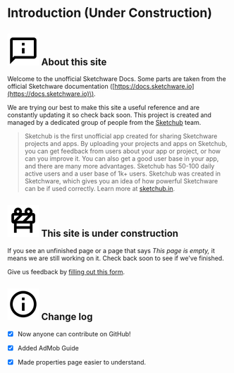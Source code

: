 # Introduction \(Under Construction\)

## ![](.gitbook/assets/about.png) About this site

Welcome to the unofficial Sketchware Docs. Some parts are taken from the official Sketchware documentation \([https://docs.sketchware.io](https://docs.sketchware.io)\).

We are trying our best to make this site a useful reference and are constantly updating it so check back soon. This project is created and managed by a dedicated group of people from the [Sketchub](https://tinyurl.com/y3e8olvb) team.

> Sketchub is the first unofficial app created for sharing Sketchware projects and apps. By uploading your projects and apps on Sketchub, you can get feedback from users about your app or project, or how can you improve it. You can also get a good user base in your app, and there are many more advantages. Sketchub has 50-100 daily active users and a user base of 1k+ users. Sketchub was created in Sketchware, which gives you an idea of how powerful Sketchware can be if used correctly. Learn more at [sketchub.in](https://tinyurl.com/y3e8olvb).

## ![](.gitbook/assets/roadblock.png) This site is under construction

If you see an unfinished page or a page that says _This page is empty,_ it means we are still working on it. Check back soon to see if we've finished. 

Give us feedback by [filling out this form](https://forms.gle/DCDxGs8F4HJGMzseA).

## ![](.gitbook/assets/info.png) Change log

* [x] Now anyone can contribute on GitHub! 
* [x] Added AdMob Guide
* [x] Made properties page easier to understand.



